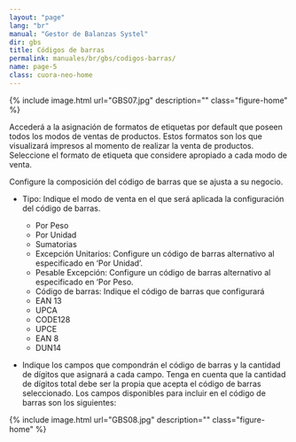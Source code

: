 ```yaml
---
layout: "page"
lang: "br"
manual: "Gestor de Balanzas Systel"
dir: gbs
title: Códigos de barras
permalink: manuales/br/gbs/codigos-barras/
name: page-5
class: cuora-neo-home
---
```


{% include image.html url="GBS07.jpg" description="" class="figure-home" %}

Accederá a la asignación de formatos de etiquetas por default que poseen todos los modos de ventas de productos. Estos formatos son los que visualizará impresos al momento de realizar la venta de productos.
Seleccione el formato de etiqueta que considere apropiado a cada modo de venta.

Configure la composición del código de barras que se ajusta a su negocio.
- Tipo: Indique el modo de venta en el que será aplicada la configuración del código de barras.

    - Por Peso
    - Por Unidad
    - Sumatorias
    - Excepción Unitarios: Configure un código de barras alternativo al especificado en ‘Por Unidad’.
    - Pesable Excepción: Configure un código de barras alternativo al especificado en ‘Por Peso.
    - Código de barras: Indique el código de barras que configurará
    - EAN 13
    - UPCA
    - CODE128
    - UPCE
    - EAN 8
    - DUN14


- Indique los campos que compondrán el código de barras y la cantidad de dígitos que asignará a cada campo. Tenga en cuenta que la cantidad de dígitos total debe ser la propia que acepta el código de barras seleccionado.
Los campos disponibles para incluir en el código de barras son los siguientes:

{% include image.html url="GBS08.jpg" description="" class="figure-home" %}